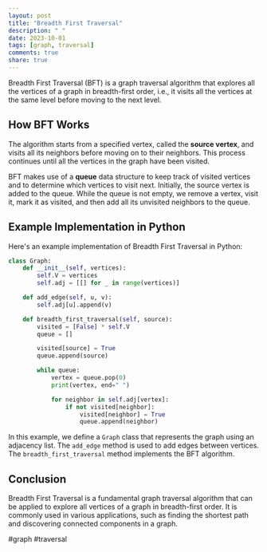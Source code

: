 ```yaml
---
layout: post
title: "Breadth First Traversal"
description: " "
date: 2023-10-01
tags: [graph, traversal]
comments: true
share: true
---
```


Breadth First Traversal (BFT) is a graph traversal algorithm that explores all the vertices of a graph in breadth-first order, i.e., it visits all the vertices at the same level before moving to the next level.

## How BFT Works

The algorithm starts from a specified vertex, called the **source vertex**, and visits all its neighbors before moving on to their neighbors. This process continues until all the vertices in the graph have been visited.

BFT makes use of a **queue** data structure to keep track of visited vertices and to determine which vertices to visit next. Initially, the source vertex is added to the queue. While the queue is not empty, we remove a vertex, visit it, mark it as visited, and then add all its unvisited neighbors to the queue.

## Example Implementation in Python

Here's an example implementation of Breadth First Traversal in Python:

```python
class Graph:
    def __init__(self, vertices):
        self.V = vertices
        self.adj = [[] for _ in range(vertices)]

    def add_edge(self, u, v):
        self.adj[u].append(v)

    def breadth_first_traversal(self, source):
        visited = [False] * self.V
        queue = []

        visited[source] = True
        queue.append(source)

        while queue:
            vertex = queue.pop(0)
            print(vertex, end=" ")

            for neighbor in self.adj[vertex]:
                if not visited[neighbor]:
                    visited[neighbor] = True
                    queue.append(neighbor)
```

In this example, we define a `Graph` class that represents the graph using an adjacency list. The `add_edge` method is used to add edges between vertices. The `breadth_first_traversal` method implements the BFT algorithm.

## Conclusion

Breadth First Traversal is a fundamental graph traversal algorithm that can be applied to explore all vertices of a graph in breadth-first order. It is commonly used in various applications, such as finding the shortest path and discovering connected components in a graph.

#graph #traversal